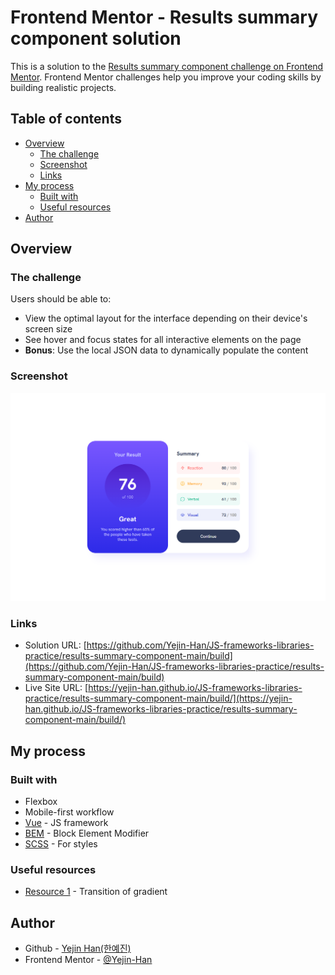 # Frontend Mentor - Results summary component solution

This is a solution to the [Results summary component challenge on Frontend Mentor](https://www.frontendmentor.io/challenges/results-summary-component-CE_K6s0maV). Frontend Mentor challenges help you improve your coding skills by building realistic projects. 

## Table of contents

- [Overview](#overview)
  - [The challenge](#the-challenge)
  - [Screenshot](#screenshot)
  - [Links](#links)
- [My process](#my-process)
  - [Built with](#built-with)
  - [Useful resources](#useful-resources)
- [Author](#author)

## Overview

### The challenge

Users should be able to:

- View the optimal layout for the interface depending on their device's screen size
- See hover and focus states for all interactive elements on the page
- **Bonus**: Use the local JSON data to dynamically populate the content

### Screenshot

![](./screenshot.jpg)

### Links

- Solution URL: [https://github.com/Yejin-Han/JS-frameworks-libraries-practice/results-summary-component-main/build](https://github.com/Yejin-Han/JS-frameworks-libraries-practice/results-summary-component-main/build)
- Live Site URL: [https://yejin-han.github.io/JS-frameworks-libraries-practice/results-summary-component-main/build/](https://yejin-han.github.io/JS-frameworks-libraries-practice/results-summary-component-main/build/)

## My process

### Built with

- Flexbox
- Mobile-first workflow
- [Vue](https://vuejs.org/) - JS framework
- [BEM](https://getbem.com/) - Block Element Modifier
- [SCSS](https://styled-components.com/) - For styles

### Useful resources

- [Resource 1](https://gist.github.com/JeffreyWay/1b609e460a2fe7c26b50f50e9497801f) - Transition of gradient

## Author

- Github - [Yejin Han(한예진)](https://github.com/Yejin-Han)
- Frontend Mentor - [@Yejin-Han](https://www.frontendmentor.io/profile/Yejin-Han)